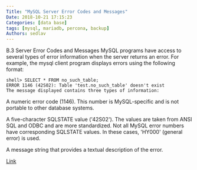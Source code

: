 ```yaml
---
Title: "MySQL Server Error Codes and Messages"
Date: 2018-10-21 17:15:23
Categories: [data base]
tags: [mysql, mariadb, percona, backup]
Authors: sedlav
---
```


B.3 Server Error Codes and Messages
MySQL programs have access to several types of error information when the server returns an error. For example, the mysql client program displays errors using the following format:

```mysql
shell> SELECT * FROM no_such_table;
ERROR 1146 (42S02): Table 'test.no_such_table' doesn't exist
The message displayed contains three types of information:
```

A numeric error code (1146). This number is MySQL-specific and is not portable to other database systems.

A five-character SQLSTATE value ('42S02'). The values are taken from ANSI SQL and ODBC and are more standardized. Not all MySQL error numbers have corresponding SQLSTATE values. In these cases, 'HY000' (general error) is used.

A message string that provides a textual description of the error.

[Link](https://dev.mysql.com/doc/refman/8.0/en/error-messages-server.html)
